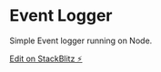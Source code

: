 # Event Logger

Simple Event logger running on Node.

[Edit on StackBlitz ⚡️](https://stackblitz.com/edit/node-tbgk118)
